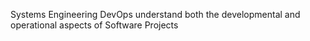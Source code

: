 Systems Engineering DevOps understand both the developmental and operational aspects of Software Projects
